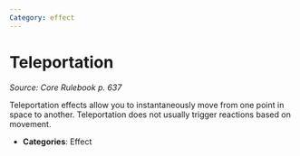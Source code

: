 ```yaml
---
Category: effect
---
```

# Teleportation  
*Source: Core Rulebook p. 637*  

Teleportation effects allow you to instantaneously move from one point in space to another. Teleportation does not usually trigger reactions based on movement.

- **Categories**: Effect